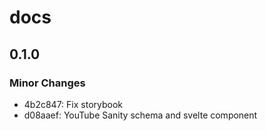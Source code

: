 # docs

## 0.1.0

### Minor Changes

- 4b2c847: Fix storybook
- d08aaef: YouTube Sanity schema and svelte component
